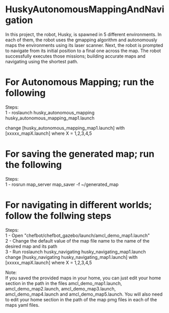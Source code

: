 # HuskyAutonomousMappingAndNavigation

In this project, the robot, Husky, is spawned in 5 different environments. In each of
them, the robot uses the gmapping algorithm and autonomously maps the environments using its
laser scanner. Next, the robot is prompted to navigate from its initial position to a final one
across the map. The robot successfully executes those missions; building accurate maps and
navigating using the shortest path.

# For Autonomous Mapping; run the following
Steps:\
1 - roslaunch husky_autonomous_mapping husky_autonomous_mapping_map1.launch

change [husky_autonomous_mapping_map1.launch] with [xxxxx_mapX.launch] where X = 1,2,3,4,5

# For saving the generated map; run the following
Steps:\
1 - rosrun map_server map_saver -f ~/generated_map

# For navigating in different worlds; follow the follwing steps
Steps:\
1 - Open "chefbot/chefbot_gazebo/launch/amcl_demo_map1.launch"<br />
2 - Change the default value of the map file name to the name of the desired map and its path<br />
3 - Run roslaunch husky_navigating husky_navigating_map1.launch<br />
change [husky_navigating husky_navigating_map1.launch] with [xxxxx_mapX.launch] where X = 1,2,3,4,5<br />



Note:<br /> If you saved the provided maps in your home, you can just edit your home section in the path in the files amcl_demo_map1.launch, amcl_demo_map2.launch, amcl_demo_map3.launch, amcl_demo_map4.launch and amcl_demo_map5.launch. You will also need to edit your home section in the path of the map pmg files in each of the maps yaml files.


